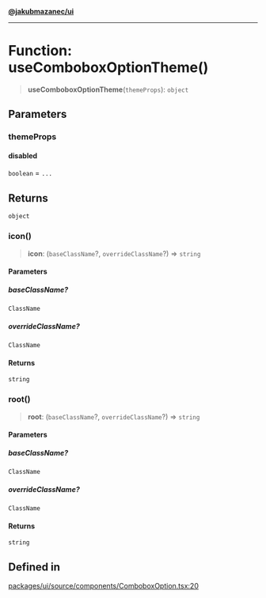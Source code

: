 [**@jakubmazanec/ui**](../README.md)

---

# Function: useComboboxOptionTheme()

> **useComboboxOptionTheme**(`themeProps`): `object`

## Parameters

### themeProps

#### disabled

`boolean` = `...`

## Returns

`object`

### icon()

> **icon**: (`baseClassName`?, `overrideClassName`?) => `string`

#### Parameters

##### baseClassName?

`ClassName`

##### overrideClassName?

`ClassName`

#### Returns

`string`

### root()

> **root**: (`baseClassName`?, `overrideClassName`?) => `string`

#### Parameters

##### baseClassName?

`ClassName`

##### overrideClassName?

`ClassName`

#### Returns

`string`

## Defined in

[packages/ui/source/components/ComboboxOption.tsx:20](https://github.com/jakubmazanec/tools/blob/a9765e3de8390a6e57bec51efaeb411fbd7881ab/packages/ui/source/components/ComboboxOption.tsx#L20)
